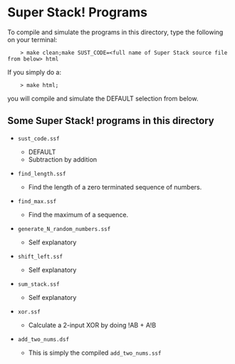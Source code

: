 # Super Stack! Programs

To compile and simulate the programs in this directory, type the following on your terminal:

```
    > make clean;make SUST_CODE=<full name of Super Stack source file from below> html
```

If you simply do a:

```
    > make html;
```

you will compile and simulate the DEFAULT selection from below.

## Some Super Stack! programs in this directory

* `sust_code.ssf`
    * DEFAULT
    * Subtraction by addition
    
* `find_length.ssf`
    * Find the length of a zero terminated sequence of numbers.

* `find_max.ssf`
    * Find the maximum of a sequence.

* `generate_N_random_numbers.ssf`
    * Self explanatory

* `shift_left.ssf`
    * Self explanatory

* `sum_stack.ssf`
    * Self explanatory

* `xor.ssf`
    * Calculate a 2-input XOR by doing !AB + A!B

* ``add_two_nums.dsf``
    * This is simply the compiled ``add_two_nums.ssf``
